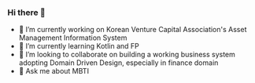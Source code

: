 ### Hi there 👋
- 🔭 I’m currently working on Korean Venture Capital Association's Asset Management Information System
- 🌱 I’m currently learning Kotlin and FP 
- 👯 I’m looking to collaborate on building a working business system adopting Domain Driven Design, especially in finance domain
- 💬 Ask me about MBTI

<!--
**aryumka/aryumka** is a ✨ _special_ ✨ repository because its `README.md` (this file) appears on your GitHub profile.

Here are some ideas to get you started:

- 🔭 I’m currently working on ...
- 🌱 I’m currently learning ...
- 👯 I’m looking to collaborate on ...
- 🤔 I’m looking for help with ...
- 💬 Ask me about ...
- 📫 How to reach me: ...
- 😄 Pronouns: ...
- ⚡ Fun fact: ...
-->
